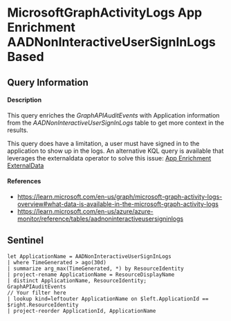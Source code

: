 # MicrosoftGraphActivityLogs App Enrichment AADNonInteractiveUserSignInLogs Based 

## Query Information

#### Description
This query enriches the *GraphAPIAuditEvents* with Application information from the *AADNonInteractiveUserSignInLogs* table to get more context in the results.

This query does have a limitation, a user must have signed in to the application to show up in the logs. An alternative KQL query is available that leverages the externaldata operator to solve this issue: [App Enrichment ExternalData](./AppEnrichmentExternalData.md)

#### References
- https://learn.microsoft.com/en-us/graph/microsoft-graph-activity-logs-overview#what-data-is-available-in-the-microsoft-graph-activity-logs
- https://learn.microsoft.com/en-us/azure/azure-monitor/reference/tables/aadnoninteractiveusersigninlogs

## Sentinel
```KQL
let ApplicationName = AADNonInteractiveUserSignInLogs
| where TimeGenerated > ago(30d)
| summarize arg_max(TimeGenerated, *) by ResourceIdentity
| project-rename ApplicationName = ResourceDisplayName
| distinct ApplicationName, ResourceIdentity;
GraphAPIAuditEvents
// Your filter here
| lookup kind=leftouter ApplicationName on $left.ApplicationId == $right.ResourceIdentity
| project-reorder ApplicationId, ApplicationName
```
